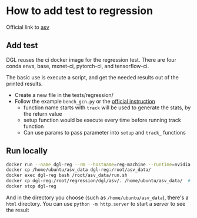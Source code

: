 How to add test to regression
=================================

Official link to [asv](https://asv.readthedocs.io/en/stable/writing_benchmarks.html)


## Add test

DGL reuses the ci docker image for the regression test. There are four conda envs, base, mxnet-ci, pytorch-ci, and tensorflow-ci.

The basic use is execute a script, and get the needed results out of the printed results.

- Create a new file in the tests/regression/
- Follow the example `bench_gcn.py` or the [official instruction](https://asv.readthedocs.io/en/stable/writing_benchmarks.html)
  - function name starts with `track` will be used to generate the stats, by the return value
  - setup function would be execute every time before running track function
  - Can use params to pass parameter into `setup` and `track_` functions

## Run locally

```bash
docker run --name dgl-reg --rm --hostname=reg-machine --runtime=nvidia -dit dgllib/dgl-ci-gpu:conda /bin/bash
docker cp /home/ubuntu/asv_data dgl-reg:/root/asv_data/
docker exec dgl-reg bash /root/asv_data/run.sh
docker cp dgl-reg:/root/regression/dgl/asv/. /home/ubuntu/asv_data/  # Change /home/ubuntu/asv to the path you want to put the result
docker stop dgl-reg
```

And in the directory you choose (such as `/home/ubuntu/asv_data`), there's a `html` directory. You can use `python -m http.server` to start a server to see the result
